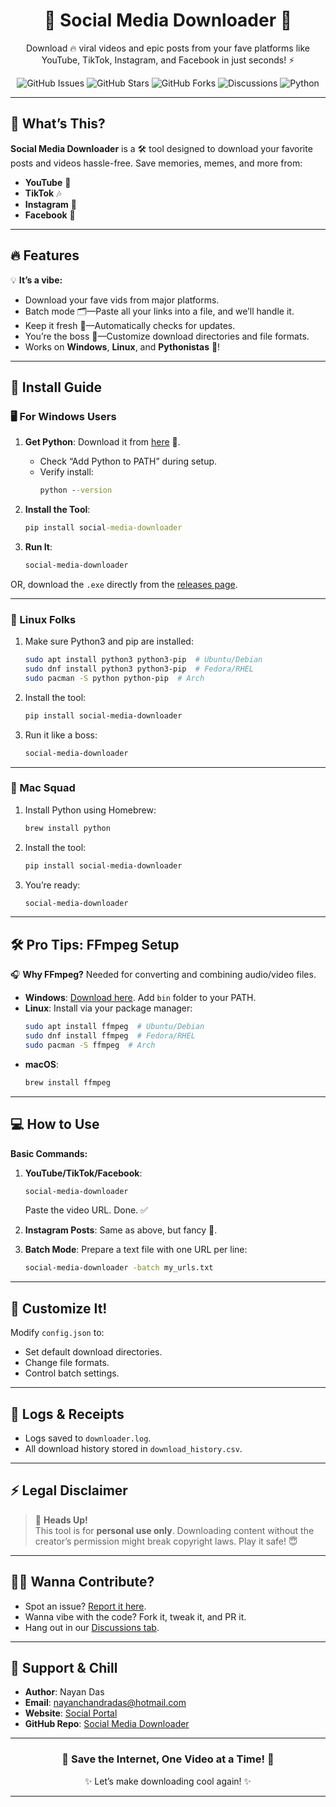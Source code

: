 <div align="center">  
  <h1>🌟 Social Media Downloader 🌟</h1>  
  <p>Download 🔥 viral videos and epic posts from your fave platforms like YouTube, TikTok, Instagram, and Facebook in just seconds! ⚡</p>  

![GitHub Issues](https://img.shields.io/github/issues/nayandas69/Social-Media-Downloader?style=for-the-badge&color=red&logo=github) 
![GitHub Stars](https://img.shields.io/github/stars/nayandas69/Social-Media-Downloader?style=for-the-badge&color=yellow&logo=star) 
![GitHub Forks](https://img.shields.io/github/forks/nayandas69/Social-Media-Downloader?style=for-the-badge&color=green&logo=github) 
![Discussions](https://img.shields.io/github/discussions/nayandas69/Social-Media-Downloader?style=for-the-badge&color=blue&logo=discourse) 
![Python](https://img.shields.io/pypi/pyversions/social-media-downloader?style=for-the-badge&logo=python)
  

</div>  

---

## 🌈 What’s This?  
**Social Media Downloader** is a 🛠️ tool designed to download your favorite posts and videos hassle-free. Save memories, memes, and more from:  
- **YouTube** 🎥  
- **TikTok** 🎶  
- **Instagram** 📸  
- **Facebook** 🤳  

---

## 🔥 Features  
💡 **It’s a vibe:**  
- Download your fave vids from major platforms.  
- Batch mode 🗂️—Paste all your links into a file, and we’ll handle it.  
- Keep it fresh 💾—Automatically checks for updates.  
- You’re the boss 💼—Customize download directories and file formats.  
- Works on **Windows**, **Linux**, and **Pythonistas** 🐍!  

---

## 🚀 Install Guide  

### 🖥️ For Windows Users  
1. **Get Python**: Download it from [here](https://www.python.org/downloads/) 🐍.  
   - Check “Add Python to PATH” during setup.  
   - Verify install:  
     ```cmd  
     python --version  
     ```  

2. **Install the Tool**:  
   ```cmd  
   pip install social-media-downloader  
   ```  

3. **Run It**:  
   ```cmd  
   social-media-downloader  
   ```  

OR, download the `.exe` directly from the [releases page](https://github.com/nayandas69/Social-Media-Downloader/releases/latest).  

---

### 🐧 Linux Folks  
1. Make sure Python3 and pip are installed:  
   ```bash  
   sudo apt install python3 python3-pip  # Ubuntu/Debian  
   sudo dnf install python3 python3-pip  # Fedora/RHEL  
   sudo pacman -S python python-pip  # Arch  
   ```  

2. Install the tool:  
   ```bash  
   pip install social-media-downloader  
   ```  

3. Run it like a boss:  
   ```bash  
   social-media-downloader  
   ```  

---

### 🍎 Mac Squad  
1. Install Python using Homebrew:  
   ```bash  
   brew install python  
   ```  

2. Install the tool:  
   ```bash  
   pip install social-media-downloader  
   ```  

3. You’re ready:  
   ```bash  
   social-media-downloader  
   ```  

---

## 🛠️ Pro Tips: FFmpeg Setup  
🎧 **Why FFmpeg?** Needed for converting and combining audio/video files.  

- **Windows**: [Download here](https://ffmpeg.org/download.html). Add `bin` folder to your PATH.  
- **Linux**: Install via your package manager:  
  ```bash  
  sudo apt install ffmpeg  # Ubuntu/Debian  
  sudo dnf install ffmpeg  # Fedora/RHEL  
  sudo pacman -S ffmpeg  # Arch  
  ```  
- **macOS**:  
  ```bash  
  brew install ffmpeg  
  ```  

---

## 💻 How to Use  

**Basic Commands:**  
1. **YouTube/TikTok/Facebook**:  
   ```bash  
   social-media-downloader  
   ```  
   Paste the video URL. Done. ✅  

2. **Instagram Posts**: Same as above, but fancy 💁.  

3. **Batch Mode**: Prepare a text file with one URL per line:  
   ```bash  
   social-media-downloader -batch my_urls.txt  
   ```  

---

## 🎨 Customize It!  
Modify `config.json` to:  
- Set default download directories.  
- Change file formats.  
- Control batch settings.  

---

## 📜 Logs & Receipts  
- Logs saved to `downloader.log`.  
- All download history stored in `download_history.csv`.  

---

## ⚡ Legal Disclaimer  
> 🛑 **Heads Up!**  
This tool is for **personal use only**. Downloading content without the creator’s permission might break copyright laws. Play it safe! 😇  

---

## 🧑‍💻 Wanna Contribute?  
- Spot an issue? [Report it here](https://github.com/nayandas69/Social-Media-Downloader/issues).  
- Wanna vibe with the code? Fork it, tweak it, and PR it.  
- Hang out in our [Discussions tab](https://github.com/nayandas69/Social-Media-Downloader/discussions).  

---

## 💌 Support & Chill  

- **Author**: Nayan Das  
- **Email**: nayanchandradas@hotmail.com  
- **Website**: [Social Portal](https://socialportal.nayanchandradas.com)  
- **GitHub Repo**: [Social Media Downloader](https://github.com/nayandas69/Social-Media-Downloader)  

---

<div align="center">  
  <h3>💾 Save the Internet, One Video at a Time! 💾</h3>  
  <p>✨ Let’s make downloading cool again! ✨</p>  
</div>  

---  
